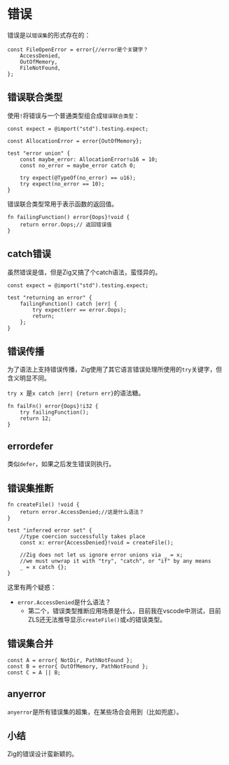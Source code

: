 # 错误

错误是以`错误集`的形式存在的：

```zig
const FileOpenError = error{//error是个关键字？
    AccessDenied,
    OutOfMemory,
    FileNotFound,
};
```

## 错误联合类型

使用`!`将错误与一个普通类型组合成`错误联合类型`：

```zig
const expect = @import("std").testing.expect;

const AllocationError = error{OutOfMemory};

test "error union" {
    const maybe_error: AllocationError!u16 = 10;
    const no_error = maybe_error catch 0;

    try expect(@TypeOf(no_error) == u16);
    try expect(no_error == 10);
}
```

错误联合类型常用于表示函数的返回值。

```zig
fn failingFunction() error{Oops}!void {
    return error.Oops;// 返回错误值
}
```

## catch错误

虽然错误是值，但是Zig又搞了个catch语法，蛮怪异的。

```zig
const expect = @import("std").testing.expect;

test "returning an error" {
    failingFunction() catch |err| {
        try expect(err == error.Oops);
        return;
    };
}
```

## 错误传播

为了语法上支持错误传播，Zig使用了其它语言错误处理所使用的`try`关键字，但含义明显不同。

`try x `是`x catch |err| {return err}`的语法糖。

```zig
fn failFn() error{Oops}!i32 {
    try failingFunction();
    return 12;
}
```

## errordefer

类似`defer`，如果之后发生错误则执行。

## 错误集推断

```zig
fn createFile() !void {
    return error.AccessDenied;//这是什么语法？
}

test "inferred error set" {
    //type coercion successfully takes place
    const x: error{AccessDenied}!void = createFile();

    //Zig does not let us ignore error unions via _ = x;
    //we must unwrap it with "try", "catch", or "if" by any means
    _ = x catch {};
}
```

这里有两个疑惑：

- `error.AccessDenied`是什么语法？
	- 第二个，错误类型推断应用场景是什么，目前我在vscode中测试，目前ZLS还无法推导显示`createFile()`或`x`的错误类型。

## 错误集合并

```zig
const A = error{ NotDir, PathNotFound };  
const B = error{ OutOfMemory, PathNotFound };  
const C = A || B;
```

## anyerror

`anyerror`是所有错误集的超集，在某些场合会用到（比如兜底）。

## 小结

Zig的错误设计蛮新颖的。